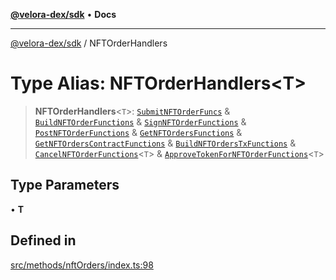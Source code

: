 [**@velora-dex/sdk**](../README.md) • **Docs**

***

[@velora-dex/sdk](../globals.md) / NFTOrderHandlers

# Type Alias: NFTOrderHandlers\<T\>

> **NFTOrderHandlers**\<`T`\>: [`SubmitNFTOrderFuncs`](SubmitNFTOrderFuncs.md) & [`BuildNFTOrderFunctions`](BuildNFTOrderFunctions.md) & [`SignNFTOrderFunctions`](SignNFTOrderFunctions.md) & [`PostNFTOrderFunctions`](PostNFTOrderFunctions.md) & [`GetNFTOrdersFunctions`](GetNFTOrdersFunctions.md) & [`GetNFTOrdersContractFunctions`](GetNFTOrdersContractFunctions.md) & [`BuildNFTOrdersTxFunctions`](BuildNFTOrdersTxFunctions.md) & [`CancelNFTOrderFunctions`](CancelNFTOrderFunctions.md)\<`T`\> & [`ApproveTokenForNFTOrderFunctions`](ApproveTokenForNFTOrderFunctions.md)\<`T`\>

## Type Parameters

• **T**

## Defined in

[src/methods/nftOrders/index.ts:98](https://github.com/VeloraDEX/sdk/blob/master/src/methods/nftOrders/index.ts#L98)
